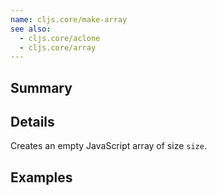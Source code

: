 ```yaml
---
name: cljs.core/make-array
see also:
  - cljs.core/aclone
  - cljs.core/array
---
```


## Summary

## Details

Creates an empty JavaScript array of size `size`.

## Examples
